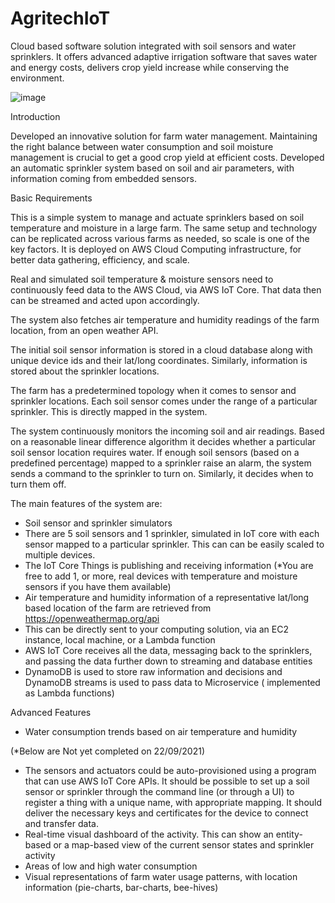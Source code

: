 # AgritechIoT
Cloud based software solution integrated with soil sensors and water sprinklers. It offers advanced adaptive irrigation software that saves water and energy costs, delivers crop yield increase while conserving the environment.


![image](https://user-images.githubusercontent.com/45310865/134349875-765062d9-e201-483c-9f65-b003fcef0e9f.png)


Introduction

Developed an innovative solution for farm water management.
Maintaining the right balance between water consumption and soil moisture management is crucial to get a good crop yield at efficient costs. Developed an automatic sprinkler system based on soil and air parameters, with information coming from embedded sensors.

Basic Requirements

This is a simple system to manage and actuate sprinklers based on soil temperature and moisture in a large farm. The same setup and technology can be replicated across various farms as needed, so scale is one of the key factors. It is deployed on AWS Cloud Computing infrastructure, for better data gathering, efficiency, and scale.

Real and simulated soil temperature & moisture sensors need to continuously feed data to the AWS Cloud, via AWS IoT Core. That data then can be streamed and acted upon accordingly. 

The system also fetches air temperature and humidity readings of the farm location, from an open weather API.

The initial soil sensor information is stored in a cloud database along with unique device ids and their lat/long coordinates. Similarly, information is stored about the sprinkler locations.

The farm has a predetermined topology when it comes to sensor and sprinkler locations. Each soil sensor comes under the range of a particular sprinkler. This is directly mapped in the system.

The system continuously monitors the incoming soil and air readings. Based on a reasonable linear difference algorithm it decides whether a particular soil sensor location requires water. If enough soil sensors (based on a predefined percentage) mapped to a sprinkler raise an alarm, the system sends a command to the sprinkler to turn on. Similarly, it decides when to turn them off.

The main features of the system are:

* Soil sensor and sprinkler simulators
* There are 5 soil sensors and 1 sprinkler, simulated in IoT core with each sensor mapped to a particular sprinkler. This can can be easily scaled to multiple devices.
* The IoT Core Things is publishing and receiving information (*You are free to add 1, or more, real devices with temperature and moisture sensors if you have them available)
* Air temperature and humidity information of a representative lat/long based location of the farm are retrieved from  https://openweathermap.org/api 
* This can be directly sent to your computing solution, via an EC2 instance, local machine, or a Lambda function
* AWS IoT Core receives all the data, messaging back to the sprinklers, and passing the data further down to streaming and database entities
* DynamoDB is used to store raw information and decisions and DynamoDB streams is used to pass data to Microservice ( implemented as Lambda functions)

Advanced Features

* Water consumption trends based on air temperature and humidity

(*Below are Not yet completed on 22/09/2021)
* The sensors and actuators could be auto-provisioned using a program that can use AWS IoT Core APIs. It should be possible to set up a soil sensor or sprinkler through the command line (or through a UI) to register a thing with a unique name, with appropriate mapping. It should deliver the necessary keys and certificates for the device to connect and transfer data. 
* Real-time visual dashboard of the activity. This can show an entity-based or a map-based view of the current sensor states and sprinkler activity
* Areas of low and high water consumption
* Visual representations of farm water usage patterns, with location information (pie-charts, bar-charts, bee-hives)
